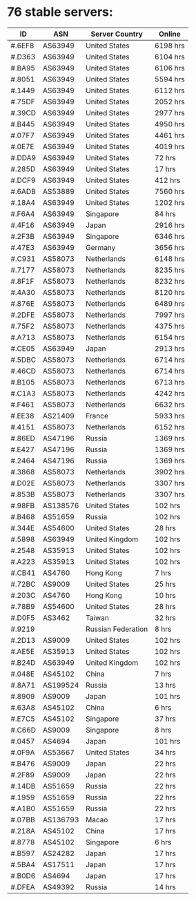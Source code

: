 # 76 stable servers:

| ID | ASN | Server Country | Online |
| ------ | ------ | ------ | ------ |
| #.6EF8 | AS63949 | United States | 6198 hrs |
| #.D363 | AS63949 | United States | 6104 hrs |
| #.BA95 | AS63949 | United States | 6106 hrs |
| #.8051 | AS63949 | United States | 5594 hrs |
| #.1449 | AS63949 | United States | 6112 hrs |
| #.75DF | AS63949 | United States | 2052 hrs |
| #.39CD | AS63949 | United States | 2977 hrs |
| #.B445 | AS63949 | United States | 4950 hrs |
| #.07F7 | AS63949 | United States | 4461 hrs |
| #.0E7E | AS63949 | United States | 4019 hrs |
| #.DDA9 | AS63949 | United States | 72 hrs |
| #.285D | AS63949 | United States | 17 hrs |
| #.DCF9 | AS63949 | United States | 412 hrs |
| #.6ADB | AS53889 | United States | 7560 hrs |
| #.18A4 | AS63949 | United States | 1202 hrs |
| #.F6A4 | AS63949 | Singapore | 84 hrs |
| #.4F16 | AS63949 | Japan | 2916 hrs |
| #.2F3B | AS63949 | Singapore | 6346 hrs |
| #.47E3 | AS63949 | Germany | 3656 hrs |
| #.C931 | AS58073 | Netherlands | 6148 hrs |
| #.7177 | AS58073 | Netherlands | 8235 hrs |
| #.8F1F | AS58073 | Netherlands | 8232 hrs |
| #.4A30 | AS58073 | Netherlands | 8120 hrs |
| #.876E | AS58073 | Netherlands | 6489 hrs |
| #.2DFE | AS58073 | Netherlands | 7997 hrs |
| #.75F2 | AS58073 | Netherlands | 4375 hrs |
| #.A713 | AS58073 | Netherlands | 6154 hrs |
| #.CE05 | AS63949 | Japan | 2913 hrs |
| #.5DBC | AS58073 | Netherlands | 6714 hrs |
| #.46CD | AS58073 | Netherlands | 6714 hrs |
| #.B105 | AS58073 | Netherlands | 6713 hrs |
| #.C1A3 | AS58073 | Netherlands | 4242 hrs |
| #.F461 | AS58073 | Netherlands | 6632 hrs |
| #.EE38 | AS21409 | France | 5933 hrs |
| #.4151 | AS58073 | Netherlands | 6152 hrs |
| #.86ED | AS47196 | Russia | 1369 hrs |
| #.E427 | AS47196 | Russia | 1369 hrs |
| #.2464 | AS47196 | Russia | 1369 hrs |
| #.3868 | AS58073 | Netherlands | 3902 hrs |
| #.D02E | AS58073 | Netherlands | 3307 hrs |
| #.853B | AS58073 | Netherlands | 3307 hrs |
| #.98FB | AS138576 | United States | 102 hrs |
| #.B468 | AS51659 | Russia | 102 hrs |
| #.344E | AS54600 | United States | 28 hrs |
| #.5898 | AS63949 | United Kingdom | 102 hrs |
| #.2548 | AS35913 | United States | 102 hrs |
| #.A223 | AS35913 | United States | 102 hrs |
| #.CB41 | AS4760 | Hong Kong | 7 hrs |
| #.72BC | AS9009 | United States | 25 hrs |
| #.203C | AS4760 | Hong Kong | 10 hrs |
| #.78B9 | AS54600 | United States | 28 hrs |
| #.D0F5 | AS3462 | Taiwan | 32 hrs |
| #.9219 |  | Russian Federation | 8 hrs |
| #.2D13 | AS9009 | United States | 102 hrs |
| #.AE5E | AS35913 | United States | 102 hrs |
| #.B24D | AS63949 | United Kingdom | 102 hrs |
| #.048E | AS45102 | China | 7 hrs |
| #.8A71 | AS199524 | Russia | 13 hrs |
| #.8909 | AS9009 | Japan | 101 hrs |
| #.63A8 | AS45102 | China | 6 hrs |
| #.E7C5 | AS45102 | Singapore | 37 hrs |
| #.C66D | AS9009 | Singapore | 8 hrs |
| #.0457 | AS4694 | Japan | 101 hrs |
| #.0F9A | AS53667 | United States | 34 hrs |
| #.B476 | AS9009 | Japan | 22 hrs |
| #.2F89 | AS9009 | Japan | 22 hrs |
| #.14DB | AS51659 | Russia | 22 hrs |
| #.1959 | AS51659 | Russia | 22 hrs |
| #.A1B0 | AS51659 | Russia | 22 hrs |
| #.07BB | AS136793 | Macao | 17 hrs |
| #.218A | AS45102 | China | 17 hrs |
| #.8778 | AS45102 | Singapore | 6 hrs |
| #.B597 | AS24282 | Japan | 17 hrs |
| #.5BA4 | AS17511 | Japan | 17 hrs |
| #.B0D6 | AS4694 | Japan | 17 hrs |
| #.DFEA | AS49392 | Russia | 14 hrs |

